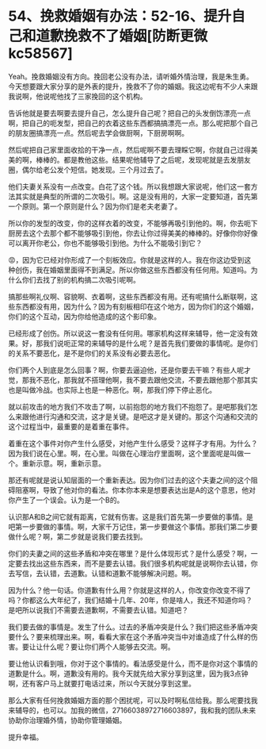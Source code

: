 # 54、挽救婚姻有办法：52-16、提升自己和道歉挽救不了婚姻[防断更微kc58567]

Yeah。挽救婚姻没有方向。挽回老公没有办法，请听婚外情治理，我是朱生勇。今天想要跟大家分享的是外表的提升，挽救不了你的婚姻。我这边呢有不少人来跟我说啊，他说呢他找了三家挽回的这个机构。

告诉他就是要去啊要去提升自己，怎么提升自己呢？把自己的头发倒饬漂亮一点啊，把自己的呃发型，把自己的衣着这些东西都搞搞漂亮一点。那么呢把那个自己的朋友圈搞漂亮一点。然后呢去学会做厨啊，下厨房啊啊。

然后呢把自己家里面收拾的干净一点，然后呢啊不要去理睬它啊，你就自己过得美美的啊，棒棒的。都是教他这些。结果呢他辅导了之后呢，发现呢就是去发朋友圈，偶尔给老公发个短信。她发现。三个月过去了。

他们夫妻关系没有一点改变。白花了这个钱。所以我想跟大家说呢，他们这一套方法其实就是典型的所谓的二次吸引。啊。这是没有用的，大家一定要知道，首先第一个原则。第一个原则是什么？因为你们是老夫老妻了。

所以你的发型的改变，你的这样衣着的改变，不能够再吸引到他的。啊，你去呃下厨房去这个去那个都不能够吸引到他，你去让你过得美美的棒棒的。好像你你好像可以离开你老公，你也不能够吸引到他。为什么不能吸引到它？

😡，因为它已经对你形成了一个刻板效应。你就是这样的人。我在你这边受到这种创伤，我在婚姻里面得不到满足。所以你做这些东西都没有任何用。知道吗。为什么你们去找了别的机构搞二次吸引呢啊。

搞那些啊礼仪啊、容貌啊、衣着啊，这些东西都没有用。还有呢搞什么断联啊，这些东西都没有用，因为什么？因为有刻板相印在这个地方，因为你们的这个婚姻，你们的这个互动，因为你给他造成的这个影印象。

已经形成了创伤。所以说这一套没有任何用。哪家机构这样来辅导，他一定没有效果。好，那我们说呃正常的来辅导的是什么呢？是首先我们要做的事情呢。是你们的关系不要恶化，是不是你们的关系没有必要去恶化。

你们两个人到底是怎么回事？啊，你要去逼迫他，还是你要去干嘛？有些人呢才觉，那我不恶化，那我就不搭理他啊，我不要去跟他交流，不要去跟他那个那其实也是叫做冷战。也实际上也是一种恶化。啊，那我们停下停止恶化。

就以前攻击的地方我们不攻击了啊，以前抱怨的地方我们不抱怨了。是吧那我们怎么来跟他进行沟通和交流，这才是关键。是吧这才是关键的。那这个沟通和交流的这个过程当中，最重要的是着重在事件。

着重在这个事件对你产生什么感受，对他产生什么感受？这样子才有用。为什么？因为我们说在心里。啊，在心里。叫做在心理治疗里面啊，这个里面呢是叫做一个。重新示意。啊，重新示意。

那还有呢就是说认知层面的一个重新表达。因为你们过去的这个夫妻之间的这个阻碍阻塞啊，导致了他对你的看法。你本你本来是想要表达出是A的这个意思，他对你产生了一个误会。认为是一个B的。

认识那A和B之间它就有距离，它就有伤害。这是我们首先第一步要做的事情。是吧第一步要做的事情。啊，大家千万记住，第一步要做这个事情。那我们第二步要做什么呢？啊，第二步就是说我们要去找到。

你们的夫妻之间的这些矛盾和冲突在哪里？是什么体现形式？是什么感受？啊，一定要去找出这些东西来，而不是要去认错。我们很多机构呢就是说啊你去认错，你去写信，去认错，去道歉。认错和道歉不能够解决问题。啊。

因为什么？他一句话。你道歉有什么用？你就是这样的人，你改变你改变不得了吗？你都这么大年纪了，我们结婚十几年、20年，你是啥人，我还不知道你吗？是吧所以说我们不需要去道歉啊，不需要去认错。知道吧？

我们要去做的事情是。发生了什么。过去的矛盾冲突是什么？我们把这些矛盾冲突要什么？要来梳理出来。啊，看看大家在这个矛盾冲突当中对谁造成了什么样的伤害。要让让什么呢？要让你们两个人能够去交流。啊。

要让他认识看到哦，你对于这个事情的。看法感受是什么，而不是你对这个事情的道歉是什么。啊，道歉没有用的。我今天就先给大家分享到这里，因为我3点钟啊，还有客户马上就要打电话过来，所以今天就分享到这里。

那么大家有任何挽救婚姻方面的那个困扰呢，可以及时啊私信给我。那么呢要找我来辅导的，也可以。加我的微信，27166038972716603897，我和我的团队未来协助你治理婚外情，协助你管理婚姻。

提升幸福。